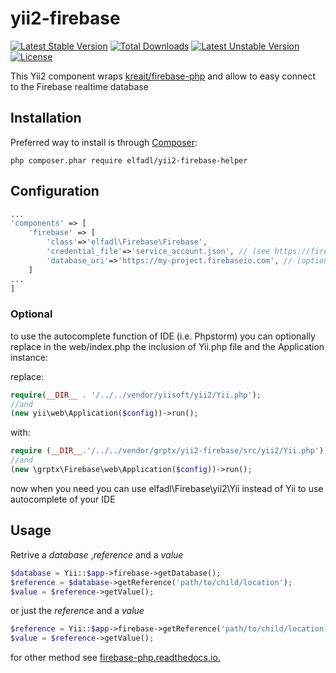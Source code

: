 # yii2-firebase

[![Latest Stable Version](https://poser.pugx.org/grptx/yii2-firebase/v/stable)](https://packagist.org/packages/grptx/yii2-firebase)
[![Total Downloads](https://poser.pugx.org/grptx/yii2-firebase/downloads)](https://packagist.org/packages/grptx/yii2-firebase)
[![Latest Unstable Version](https://poser.pugx.org/grptx/yii2-firebase/v/unstable)](https://packagist.org/packages/grptx/yii2-firebase)
[![License](https://poser.pugx.org/grptx/yii2-firebase/license)](https://packagist.org/packages/grptx/yii2-firebase)

This Yii2 component wraps [kreait/firebase-php](https://github.com/kreait/firebase-php/) and allow to easy connect to the Firebase realtime database 

## Installation

Preferred way to install is through [Composer](https://getcomposer.org): 
```shell
php composer.phar require elfadl/yii2-firebase-helper
```

## Configuration

```php
...
'components' => [
    'firebase' => [
        'class'=>'elfadl\Firebase\Firebase',
        'credential_file'=>'service_account.json', // (see https://firebase.google.com/docs/admin/setup#add_firebase_to_your_app)
        'database_uri'=>'https://my-project.firebaseio.com', // (optional)
    ]
...
]
```

### Optional
to use the autocomplete function of IDE (i.e. Phpstorm) you can optionally replace in the web/index.php the inclusion of Yii.php file and the Application instance:

replace:
```php
require(__DIR__ . '/../../vendor/yiisoft/yii2/Yii.php');
//and 
(new yii\web\Application($config))->run();
```
with:
```php
require (__DIR__.'/../../vendor/grptx/yii2-firebase/src/yii2/Yii.php');
//and
(new \grptx\Firebase\web\Application($config))->run();

```
now when you need you can use elfadl\Firebase\yii2\Yii instead of Yii to use autocomplete of your IDE

## Usage

Retrive a _database_ ,_reference_ and a _value_
```php
$database = Yii::$app->firebase->getDatabase();
$reference = $database->getReference('path/to/child/location');
$value = $reference->getValue();
```

or just the _reference_ and a _value_

```php
$reference = Yii::$app->firebase->getReference('path/to/child/location');
$value = $reference->getValue();
```

for other method see [firebase-php.readthedocs.io.](https://firebase-php.readthedocs.io/en/latest/realtime-database.html)